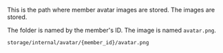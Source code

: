 This is the path where member avatar images are stored. The images are stored.

The folder is named by the member's ID. The image is named `avatar.png`.

```bash
storage/internal/avatar/{member_id}/avatar.png
```
